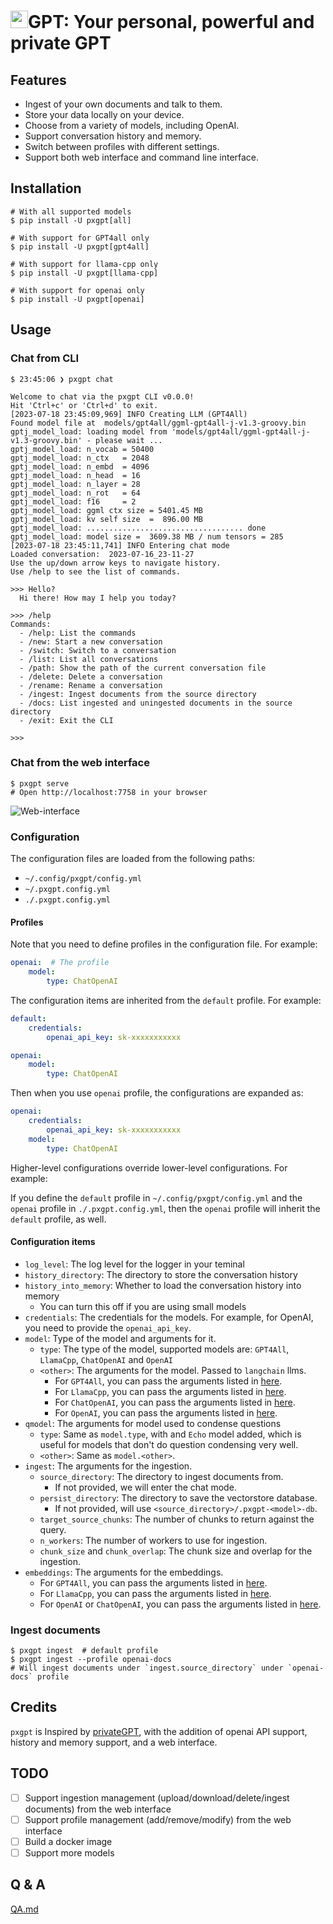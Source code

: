 # <img src="pxgpt/frontend/public/assets/favicon.png" alt="p" width=28 />GPT: Your personal, powerful and private GPT

## Features

- Ingest of your own documents and talk to them.
- Store your data locally on your device.
- Choose from a variety of models, including OpenAI.
- Support conversation history and memory.
- Switch between profiles with different settings.
- Support both web interface and command line interface.

## Installation

```shell
# With all supported models
$ pip install -U pxgpt[all]

# With support for GPT4all only
$ pip install -U pxgpt[gpt4all]

# With support for llama-cpp only
$ pip install -U pxgpt[llama-cpp]

# With support for openai only
$ pip install -U pxgpt[openai]
```

## Usage

### Chat from CLI

```shell
$ 23:45:06 ❯ pxgpt chat

Welcome to chat via the pxgpt CLI v0.0.0!
Hit 'Ctrl+c' or 'Ctrl+d' to exit.
[2023-07-18 23:45:09,969] INFO Creating LLM (GPT4All)
Found model file at  models/gpt4all/ggml-gpt4all-j-v1.3-groovy.bin
gptj_model_load: loading model from 'models/gpt4all/ggml-gpt4all-j-v1.3-groovy.bin' - please wait ...
gptj_model_load: n_vocab = 50400
gptj_model_load: n_ctx   = 2048
gptj_model_load: n_embd  = 4096
gptj_model_load: n_head  = 16
gptj_model_load: n_layer = 28
gptj_model_load: n_rot   = 64
gptj_model_load: f16     = 2
gptj_model_load: ggml ctx size = 5401.45 MB
gptj_model_load: kv self size  =  896.00 MB
gptj_model_load: ................................... done
gptj_model_load: model size =  3609.38 MB / num tensors = 285
[2023-07-18 23:45:11,741] INFO Entering chat mode
Loaded conversation:  2023-07-16_23-11-27
Use the up/down arrow keys to navigate history.
Use /help to see the list of commands.

>>> Hello?
  Hi there! How may I help you today?

>>> /help
Commands:
  - /help: List the commands
  - /new: Start a new conversation
  - /switch: Switch to a conversation
  - /list: List all conversations
  - /path: Show the path of the current conversation file
  - /delete: Delete a conversation
  - /rename: Rename a conversation
  - /ingest: Ingest documents from the source directory
  - /docs: List ingested and uningested documents in the source directory
  - /exit: Exit the CLI

>>>
```

### Chat from the web interface

```shell
$ pxgpt serve
# Open http://localhost:7758 in your browser
```

![Web-interface](web-interface.png)

### Configuration

The configuration files are loaded from the following paths:

- `~/.config/pxgpt/config.yml`
- `~/.pxgpt.config.yml`
- `./.pxgpt.config.yml`

#### Profiles

Note that you need to define profiles in the configuration file. For example:

```yaml
openai:  # The profile
    model:
        type: ChatOpenAI
```

The configuration items are inherited from the `default` profile. For example:

```yaml
default:
    credentials:
        openai_api_key: sk-xxxxxxxxxxx

openai:
    model:
        type: ChatOpenAI
```

Then when you use `openai` profile, the configurations are expanded as:

```yaml
openai:
    credentials:
        openai_api_key: sk-xxxxxxxxxxx
    model:
        type: ChatOpenAI
```

Higher-level configurations override lower-level configurations. For example:

If you define the `default` profile in `~/.config/pxgpt/config.yml` and the `openai` profile in `./.pxgpt.config.yml`, then the `openai` profile will inherit the `default` profile, as well.

#### Configuration items

- `log_level`: The log level for the logger in your teminal
- `history_directory`: The directory to store the conversation history
- `history_into_memory`: Whether to load the conversation history into memory
  - You can turn this off if you are using small models
- `credentials`: The credentials for the models.
  For example, for OpenAI, you need to provide the `openai_api_key`.
- `model`: Type of the model and arguments for it.
  - `type`: The type of the model, supported models are: `GPT4All`, `LlamaCpp`, `ChatOpenAI` and `OpenAI`
  - `<other>`: The arguments for the model. Passed to `langchain` llms.
    - For `GPT4All`, you can pass the arguments listed in [here][1].
    - For `LlamaCpp`, you can pass the arguments listed in [here][2].
    - For `ChatOpenAI`, you can pass the arguments listed in [here][3].
    - For `OpenAI`, you can pass the arguments listed in [here][4].
- `qmodel`: The arguments for model used to condense questions
  - `type`: Same as `model.type`, with and `Echo` model added, which is useful for models that don't do question condensing very well.
  - `<other>`: Same as `model.<other>`.
- `ingest`: The arguments for the ingestion.
  - `source_directory`: The directory to ingest documents from.
    - If not provided, we will enter the chat mode.
  - `persist_directory`: The directory to save the vectorstore database.
    - If not provided, will use `<source_directory>/.pxgpt-<model>-db`.
  - `target_source_chunks`: The number of chunks to return against the query.
  - `n_workers`: The number of workers to use for ingestion.
  - `chunk_size` and `chunk_overlap`: The chunk size and overlap for the ingestion.
- `embeddings`: The arguments for the embeddings.
  - For `GPT4All`, you can pass the arguments listed in [here][5].
  - For `LlamaCpp`, you can pass the arguments listed in [here][6].
  - For `OpenAI` or `ChatOpenAI`, you can pass the arguments listed in [here][7].

### Ingest documents

```shell
$ pxgpt ingest  # default profile
$ pxgpt ingest --profile openai-docs
# Will ingest documents under `ingest.source_directory` under `openai-docs` profile
```

## Credits

`pxgpt` is Inspired by [privateGPT][8], with the addition of openai API support, history and memory support, and a web interface.

## TODO

- [ ] Support ingestion management (upload/download/delete/ingest documents) from the web interface
- [ ] Support profile management (add/remove/modify) from the web interface
- [ ] Build a docker image
- [ ] Support more models

## Q & A

[QA.md](QA.md)

[1]: https://api.python.langchain.com/en/latest/llms/langchain.llms.gpt4all.GPT4All.html#langchain.llms.gpt4all.GPT4All
[2]: https://api.python.langchain.com/en/latest/llms/langchain.llms.llamacpp.LlamaCpp.html#langchain.llms.llamacpp.LlamaCpp
[3]: https://api.python.langchain.com/en/latest/chat_models/langchain.chat_models.openai.ChatOpenAI.html#langchain.chat_models.openai.ChatOpenAI
[4]: https://api.python.langchain.com/en/latest/llms/langchain.llms.openai.OpenAI.html#langchain.llms.openai.OpenAI
[5]: https://api.python.langchain.com/en/latest/embeddings/langchain.embeddings.huggingface.HuggingFaceEmbeddings.html#langchain.embeddings.huggingface.HuggingFaceEmbeddings
[6]: https://api.python.langchain.com/en/latest/embeddings/langchain.embeddings.llamacpp.LlamaCppEmbeddings.html#langchain.embeddings.llamacpp.LlamaCppEmbeddings
[7]: https://api.python.langchain.com/en/latest/embeddings/langchain.embeddings.openai.OpenAIEmbeddings.html#langchain.embeddings.openai.OpenAIEmbeddings
[8]: https://github.com/imartinez/privateGPT
